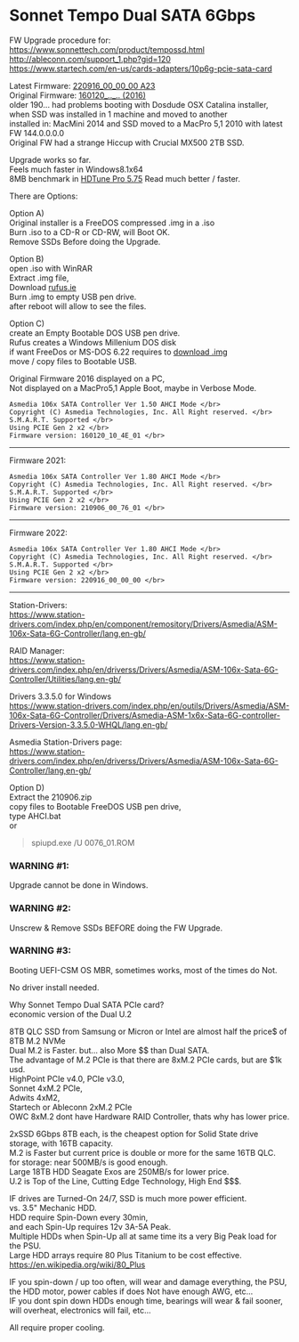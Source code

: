 # Sonnet Tempo Dual SATA 6Gbps </br>

FW Upgrade procedure for:  </br>
https://www.sonnettech.com/product/tempossd.html </br>
http://ableconn.com/support_1.php?gid=120 </br>
https://www.startech.com/en-us/cards-adapters/10p6g-pcie-sata-card </br>

Latest Firmware: [220916_00_00_00 A23](http://ableconn.com/upload/ASM1062-FW_220916-RE1062.A23.zip) </br>
Original Firmware: [160120_.._.. (2016)](https://www.sonnettech.com/support/downloads/software/tempossdfwupdater100.zip) </br>
older 190... had problems booting with Dosdude OSX Catalina installer, when SSD was installed in 1 machine and moved to another </br>
installed in: MacMini 2014 and SSD moved to a MacPro 5,1 2010 with latest FW 144.0.0.0.0 </br>
Original FW had a strange Hiccup with Crucial MX500 2TB SSD. </br>

Upgrade works so far. </br>
Feels much faster in Windows8.1x64 </br>
8MB benchmark in [HDTune Pro 5.75](https://www.hdtune.com/download.html) Read much better / faster. </br>


There are Options: </br>

Option A) </br>
Original installer is a FreeDOS compressed .img in a .iso </br>
Burn .iso to a CD-R or CD-RW, will Boot OK. </br>
Remove SSDs Before doing the Upgrade. </br>

Option B)  </br>
open .iso with WinRAR </br>
Extract .img file, </br>
Download [rufus.ie](https://rufus.ie) </br>
Burn .img to empty USB pen drive. </br>
after reboot will allow to see the files. </br>

Option C)  </br>
create an Empty Bootable DOS USB pen drive. </br>
Rufus creates a Windows Millenium DOS disk </br>
if want FreeDos or MS-DOS 6.22 requires to [download .img](https://www.allbootdisks.com/download/dos.html)  </br>
move / copy files to Bootable USB. </br>

Original Firmware 2016 displayed on a PC, </br>
Not displayed on a MacPro5,1 Apple Boot, maybe in Verbose Mode. </br>
```
Asmedia 106x SATA Controller Ver 1.50 AHCI Mode </br>
Copyright (C) Asmedia Technologies, Inc. All Right reserved. </br>
S.M.A.R.T. Supported </br>
Using PCIE Gen 2 x2 </br>
Firmware version: 160120_10_4E_01 </br>
```

------

Firmware 2021: </br>
```
Asmedia 106x SATA Controller Ver 1.80 AHCI Mode </br>
Copyright (C) Asmedia Technologies, Inc. All Right reserved. </br>
S.M.A.R.T. Supported </br>
Using PCIE Gen 2 x2 </br>
Firmware version: 210906_00_76_01 </br>
```

-----

Firmware 2022: </br>
```
Asmedia 106x SATA Controller Ver 1.80 AHCI Mode </br>
Copyright (C) Asmedia Technologies, Inc. All Right reserved. </br>
S.M.A.R.T. Supported </br>
Using PCIE Gen 2 x2 </br>
Firmware version: 220916_00_00_00 </br>
```

-----

Station-Drivers:  </br>
https://www.station-drivers.com/index.php/en/component/remository/Drivers/Asmedia/ASM-106x-Sata-6G-Controller/lang,en-gb/ </br>

RAID Manager: </br>
https://www.station-drivers.com/index.php/en/driverss/Drivers/Asmedia/ASM-106x-Sata-6G-Controller/Utilities/lang,en-gb/ </br>

Drivers 3.3.5.0 for Windows </br>
https://www.station-drivers.com/index.php/en/outils/Drivers/Asmedia/ASM-106x-Sata-6G-Controller/Drivers/Asmedia-ASM-1x6x-Sata-6G-controller-Drivers-Version-3.3.5.0-WHQL/lang,en-gb/ </br>

Asmedia Station-Drivers page: </br>
https://www.station-drivers.com/index.php/en/driverss/Drivers/Asmedia/ASM-106x-Sata-6G-Controller/lang,en-gb/ </br>

Option D) </br>
Extract the 210906.zip </br>
copy files to Bootable FreeDOS USB pen drive, </br>
type AHCI.bat </br>
or  </br>
> spiupd.exe /U 0076_01.ROM </br>

### WARNING #1: </br>
Upgrade cannot be done in Windows. </br>

### WARNING #2: </br>
Unscrew & Remove SSDs BEFORE doing the FW Upgrade. </br>

### WARNING #3: </br>
Booting UEFI-CSM OS MBR, sometimes works, most of the times do Not. </br>

No driver install needed. </br>

Why Sonnet Tempo Dual SATA PCIe card? </br>
economic version of the Dual U.2 </br>

8TB QLC SSD from Samsung or Micron or Intel are almost half the price$ of 8TB M.2 NVMe </br>
Dual M.2 is Faster. but... also More $$ than Dual SATA. </br>
The advantage of M.2 PCIe is that there are 8xM.2 PCIe cards, but are $1k usd. </br>
HighPoint PCIe v4.0, PCIe v3.0,  </br>
Sonnet 4xM.2 PCIe, </br>
Adwits 4xM2, </br>
Startech or Ableconn 2xM.2 PCIe </br>
OWC 8xM.2 dont have Hardware RAID Controller, thats why has lower price. </br>

2xSSD 6Gbps 8TB each, is the cheapest option for Solid State drive storage, with 16TB capacity. </br>
M.2 is Faster but current price is double or more for the same 16TB QLC. </br>
for storage: near 500MB/s is good enough. </br>
Large 18TB HDD Seagate Exos are 250MB/s for lower price. </br>
U.2 is Top of the Line, Cutting Edge Technology, High End $$$. </br>

IF drives are Turned-On 24/7, SSD is much more power efficient. </br>
vs. 3.5" Mechanic HDD. </br>
HDD require Spin-Down every 30min, </br>
and each Spin-Up requires 12v 3A-5A Peak. </br>
Multiple HDDs when Spin-Up all at same time its a very Big Peak load for the PSU. </br>
Large HDD arrays require 80 Plus Titanium to be cost effective. </br>
https://en.wikipedia.org/wiki/80_Plus </br>

IF you spin-down / up too often, will wear and damage everything, the PSU, the HDD motor, power cables if does Not have enough AWG, etc... </br>
IF you dont spin down HDDs enough time, bearings will wear & fail sooner, will overheat, electronics will fail, etc... </br>

All require proper cooling. </br>
